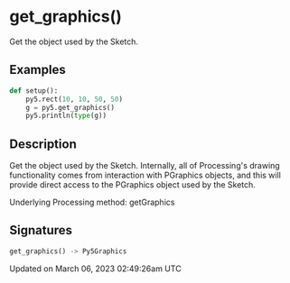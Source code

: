 # get_graphics()

Get the [](py5graphics) object used by the Sketch.

## Examples

<div class="example-table">

<div class="example-row"><div class="example-cell-image">

</div><div class="example-cell-code">

```python
def setup():
    py5.rect(10, 10, 50, 50)
    g = py5.get_graphics()
    py5.println(type(g))
```

</div></div>

</div>

## Description

Get the [](py5graphics) object used by the Sketch. Internally, all of Processing's drawing functionality comes from interaction with PGraphics objects, and this will provide direct access to the PGraphics object used by the Sketch.

Underlying Processing method: getGraphics

## Signatures

```python
get_graphics() -> Py5Graphics
```

Updated on March 06, 2023 02:49:26am UTC
